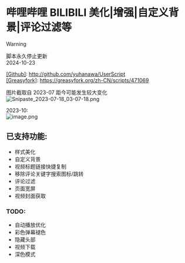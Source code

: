 # 哔哩哔哩 BILIBILI 美化|增强|自定义背景|评论过滤等


> [!WARNING]  
> 脚本永久停止更新   
> 2024-10-23   


[[Github]](https://github.com/yuhanawa/UserScript): http://github.com/yuhanawa/UserScript  
[[Greasyfork]](https://greasyfork.org/zh-CN/scripts/471069): https://greasyfork.org/zh-CN/scripts/471069


图片截取自 2023-07 距今可能发生较大变化  
![Snipaste_2023-07-18_03-07-18.png](https://img1.imgtp.com/2023/07/18/j9cpS7Tt.png)

2023-10:  
![image.png](https://s2.loli.net/2023/10/22/Pdq619G5lvDCO8X.png)

## 已支持功能:

- 样式美化
- 自定义背景
- 视频标题链接快捷复制
- 移除评论关键字搜索图标/跳转
- 评论过滤
- 页面宽屏
- 视频封面获取

### TODO:

- 自动播放优化
- 彩色弹幕褪色
- 隐藏头部
- 视频下载
- 深色模式
